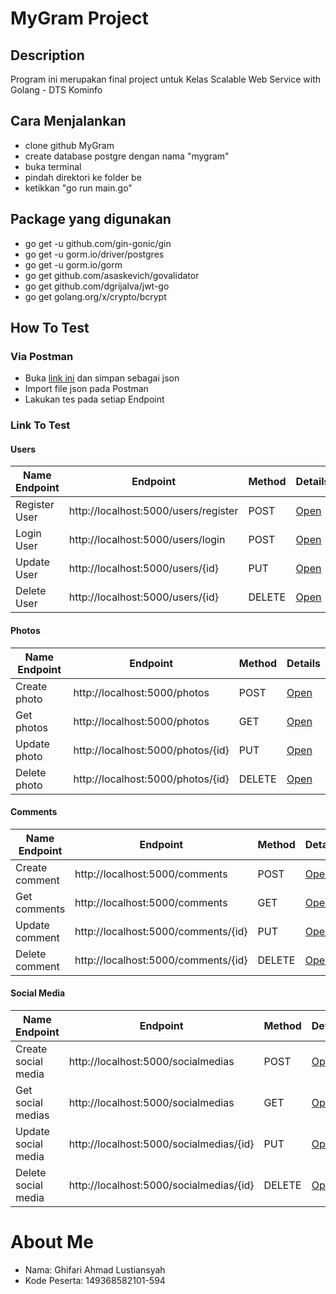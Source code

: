 # MyGram Project

## Description

Program ini merupakan final project untuk Kelas Scalable Web Service with Golang - DTS Kominfo

## Cara Menjalankan

- clone github MyGram
- create database postgre dengan nama "mygram"
- buka terminal
- pindah direktori ke folder be
- ketikkan "go run main.go"

## Package yang digunakan

- go get -u github.com/gin-gonic/gin
- go get -u gorm.io/driver/postgres
- go get -u gorm.io/gorm
- go get github.com/asaskevich/govalidator
- go get github.com/dgrijalva/jwt-go
- go get golang.org/x/crypto/bcrypt

## How To Test

### Via Postman

- Buka [link ini](./MyGram%20API.postman_collection.json) dan simpan sebagai json
- Import file json pada Postman
- Lakukan tes pada setiap Endpoint

### Link To Test

#### Users

| Name Endpoint | Endpoint                             | Method | Details                              |
| ------------- | ------------------------------------ | ------ | ------------------------------------ |
| Register User | http://localhost:5000/users/register | POST   | [Open](./API-SPEC.md#register-users) |
| Login User    | http://localhost:5000/users/login    | POST   | [Open](./API-SPEC.md#login-users)    |
| Update User   | http://localhost:5000/users/{id}     | PUT    | [Open](./API-SPEC.md#update-users)   |
| Delete User   | http://localhost:5000/users/{id}     | DELETE | [Open](./API-SPEC.md#delete-users)   |

#### Photos

| Name Endpoint | Endpoint                          | Method | Details                             |
| ------------- | --------------------------------- | ------ | ----------------------------------- |
| Create photo  | http://localhost:5000/photos      | POST   | [Open](./API-SPEC.md#create-photos) |
| Get photos    | http://localhost:5000/photos      | GET    | [Open](./API-SPEC.md#get-photos)    |
| Update photo  | http://localhost:5000/photos/{id} | PUT    | [Open](./API-SPEC.md#update-photos) |
| Delete photo  | http://localhost:5000/photos/{id} | DELETE | [Open](./API-SPEC.md#delete-photos) |

#### Comments

| Name Endpoint  | Endpoint                            | Method | Details                               |
| -------------- | ----------------------------------- | ------ | ------------------------------------- |
| Create comment | http://localhost:5000/comments      | POST   | [Open](./API-SPEC.md#create-comments) |
| Get comments   | http://localhost:5000/comments      | GET    | [Open](./API-SPEC.md#get-comments)    |
| Update comment | http://localhost:5000/comments/{id} | PUT    | [Open](./API-SPEC.md#update-comments) |
| Delete comment | http://localhost:5000/comments/{id} | DELETE | [Open](./API-SPEC.md#delete-comments) |

#### Social Media

| Name Endpoint       | Endpoint                                | Method | Details                                    |
| ------------------- | --------------------------------------- | ------ | ------------------------------------------ |
| Create social media | http://localhost:5000/socialmedias      | POST   | [Open](./API-SPEC.md#create-social-medias) |
| Get social medias   | http://localhost:5000/socialmedias      | GET    | [Open](./API-SPEC.md#get-social-medias)    |
| Update social media | http://localhost:5000/socialmedias/{id} | PUT    | [Open](./API-SPEC.md#update-social-medias) |
| Delete social media | http://localhost:5000/socialmedias/{id} | DELETE | [Open](./API-SPEC.md#delete-social-medias) |


# About Me

- Nama: Ghifari Ahmad Lustiansyah
- Kode Peserta: 149368582101-594
